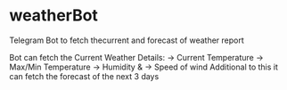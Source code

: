 # weatherBot
Telegram Bot to fetch thecurrent and forecast of weather report

Bot can fetch the Current Weather Details:
		-> Current Temperature
		-> Max/Min Temperature
		-> Humidity & 
		-> Speed of wind
 Additional to this it can fetch the forecast of the next 3 days
